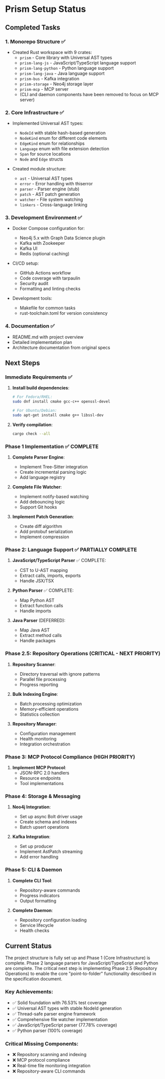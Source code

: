 # Prism Setup Status

## Completed Tasks

### 1. Monorepo Structure ✅
- Created Rust workspace with 9 crates:
  - `prism` - Core library with Universal AST types
  - `prism-lang-js` - JavaScript/TypeScript language support
  - `prism-lang-python` - Python language support  
  - `prism-lang-java` - Java language support
  - `prism-bus` - Kafka integration
  - `prism-storage` - Neo4j storage layer
  - `prism-mcp` - MCP server
  - (CLI and daemon components have been removed to focus on MCP server)

### 2. Core Infrastructure ✅
- Implemented Universal AST types:
  - `NodeId` with stable hash-based generation
  - `NodeKind` enum for different code elements
  - `EdgeKind` enum for relationships
  - `Language` enum with file extension detection
  - `Span` for source locations
  - `Node` and `Edge` structs

- Created module structure:
  - `ast` - Universal AST types
  - `error` - Error handling with thiserror
  - `parser` - Parser engine (stub)
  - `patch` - AST patch generation
  - `watcher` - File system watching
  - `linkers` - Cross-language linking

### 3. Development Environment ✅
- Docker Compose configuration for:
  - Neo4j 5.x with Graph Data Science plugin
  - Kafka with Zookeeper
  - Kafka UI
  - Redis (optional caching)
  
- CI/CD setup:
  - GitHub Actions workflow
  - Code coverage with tarpaulin
  - Security audit
  - Formatting and linting checks

- Development tools:
  - Makefile for common tasks
  - rust-toolchain.toml for version consistency

### 4. Documentation ✅
- README.md with project overview
- Detailed implementation plan
- Architecture documentation from original specs

## Next Steps

### Immediate Requirements ✅
1. **Install build dependencies**:
   ```bash
   # For Fedora/RHEL:
   sudo dnf install cmake gcc-c++ openssl-devel
   
   # For Ubuntu/Debian:
   sudo apt-get install cmake g++ libssl-dev
   ```

2. **Verify compilation**:
   ```bash
   cargo check --all
   ```

### Phase 1 Implementation ✅ COMPLETE
1. **Complete Parser Engine**:
   - Implement Tree-Sitter integration
   - Create incremental parsing logic
   - Add language registry

2. **Complete File Watcher**:
   - Implement notify-based watching
   - Add debouncing logic
   - Support Git hooks

3. **Implement Patch Generation**:
   - Create diff algorithm
   - Add protobuf serialization
   - Implement compression

### Phase 2: Language Support ✅ PARTIALLY COMPLETE
1. **JavaScript/TypeScript Parser** ✅ COMPLETE:
   - CST to U-AST mapping
   - Extract calls, imports, exports
   - Handle JSX/TSX

2. **Python Parser** ✅ COMPLETE:
   - Map Python AST
   - Extract function calls
   - Handle imports

3. **Java Parser** (DEFERRED):
   - Map Java AST
   - Extract method calls
   - Handle packages

### Phase 2.5: Repository Operations (CRITICAL - NEXT PRIORITY)
1. **Repository Scanner**:
   - Directory traversal with ignore patterns
   - Parallel file processing
   - Progress reporting

2. **Bulk Indexing Engine**:
   - Batch processing optimization
   - Memory-efficient operations
   - Statistics collection

3. **Repository Manager**:
   - Configuration management
   - Health monitoring
   - Integration orchestration

### Phase 3: MCP Protocol Compliance (HIGH PRIORITY)
1. **Implement MCP Protocol**:
   - JSON-RPC 2.0 handlers
   - Resource endpoints
   - Tool implementations

### Phase 4: Storage & Messaging
1. **Neo4j Integration**:
   - Set up async Bolt driver usage
   - Create schema and indexes
   - Batch upsert operations

2. **Kafka Integration**:
   - Set up producer
   - Implement AstPatch streaming
   - Add error handling

### Phase 5: CLI & Daemon
1. **Complete CLI Tool**:
   - Repository-aware commands
   - Progress indicators
   - Output formatting

2. **Complete Daemon**:
   - Repository configuration loading
   - Service lifecycle
   - Health checks

## Current Status

The project structure is fully set up and Phase 1 (Core Infrastructure) is complete. Phase 2 language parsers for JavaScript/TypeScript and Python are complete. The critical next step is implementing Phase 2.5 (Repository Operations) to enable the core "point-to-folder" functionality described in the specification document.

### Key Achievements:
- ✅ Solid foundation with 76.53% test coverage
- ✅ Universal AST types with stable NodeId generation
- ✅ Thread-safe parser engine framework
- ✅ Comprehensive file watcher implementation
- ✅ JavaScript/TypeScript parser (77.78% coverage)
- ✅ Python parser (100% coverage)

### Critical Missing Components:
- ❌ Repository scanning and indexing
- ❌ MCP protocol compliance
- ❌ Real-time file monitoring integration
- ❌ Repository-aware CLI commands 